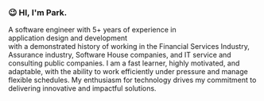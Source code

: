 ### 😉 HI, I'm Park. 
  A software engineer with 5+ years of experience in 
  application design and development
  with a demonstrated history of working in 
  the Financial Services Industry, Assurance industry, Software House companies, and IT service and consulting public companies. 
  I am a fast learner, highly motivated, and adaptable, with the ability to work efficiently under pressure and manage flexible schedules.
  My enthusiasm for technology drives my commitment to delivering innovative and impactful solutions.
  

